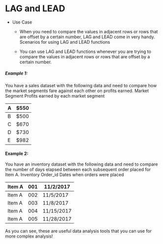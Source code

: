 # LAG and LEAD
- Use Case
    - When you need to compare the values in adjacent rows or rows that are offset by a certain number, LAG and LEAD come in very handy.
Scenarios for using LAG and LEAD functions

   - You can use LAG and LEAD functions whenever you are trying to compare the values in adjacent rows or rows that are offset by a certain number.

##### Example 1: 
You have a sales dataset with the following data and need to compare how the market segments fare against each other on profits earned.
Market Segment 	Profits earned by each market segment

|A |	$550|
|--|------|
|B |	$500|
|C |	$670|
|D |	$730|
|E |	$982|

#### Example 2: 
You have an inventory dataset with the following data and need to compare the number of days elapsed between each subsequent order placed for Item A.
Inventory 	Order_id 	Dates when orders were placed

|Item A |	001 |	11/2/2017|
|--------|------|-----------|
|Item A |	002 |	11/5/2017|
|Item A |	003 |	11/8/2017|
|Item A |	004 |	11/15/2017|
|Item A |	005 |	11/28/2017|

As you can see, these are useful data analysis tools that you can use for more complex analysis!
